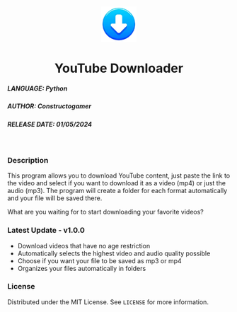<!-- Improved compatibility of back to top link: See: https://github.com/othneildrew/Best-README-Template/pull/73 -->
<a name="readme-top"></a>
<!--
*** Comentario de varias líneas
-->

<!-- PROJECT LOGO -->
<br />
<div align="center">
  <a href="https://github.com/othneildrew/Best-README-Template">
    <img src="Icons/icon.png" alt="Logo" width="80" height="80">
  </a>

  <h1 align="center">YouTube Downloader</h1>
</div>

<!-- ABOUT THE PROJECT -->
##### LANGUAGE: Python
##### AUTHOR: Constructogamer
##### RELEASE DATE: 01/05/2024
<br />

### Description
This program allows you to download YouTube content, just paste the link to the video and select if you want to download it as a video (mp4) or just the audio (mp3). The program will create a folder for each format automatically and your file will be saved there. 

What are you waiting for to start downloading your favorite videos? 

### Latest Update  -  v1.0.0
* Download videos that have no age restriction
* Automatically selects the highest video and audio quality possible
* Choose if you want your file to be saved as mp3 or mp4
* Organizes your files automatically in folders

### License
Distributed under the MIT License. See `LICENSE` for more information.
